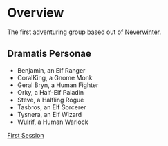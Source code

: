 # Overview

The first adventuring group based out of [Neverwinter](../background/urbs.md).

## Dramatis Personae

- Benjamin, an Elf Ranger
- CoralKing, a Gnome Monk
- Geral Bryn, a Human Fighter
- Orky, a Half-Elf Paladin
- Steve, a Halfling Rogue
- Tasbros, an Elf Sorcerer
- Tysnera, an Elf Wizard
- Wulrif, a Human Warlock

[First Session](first.md)